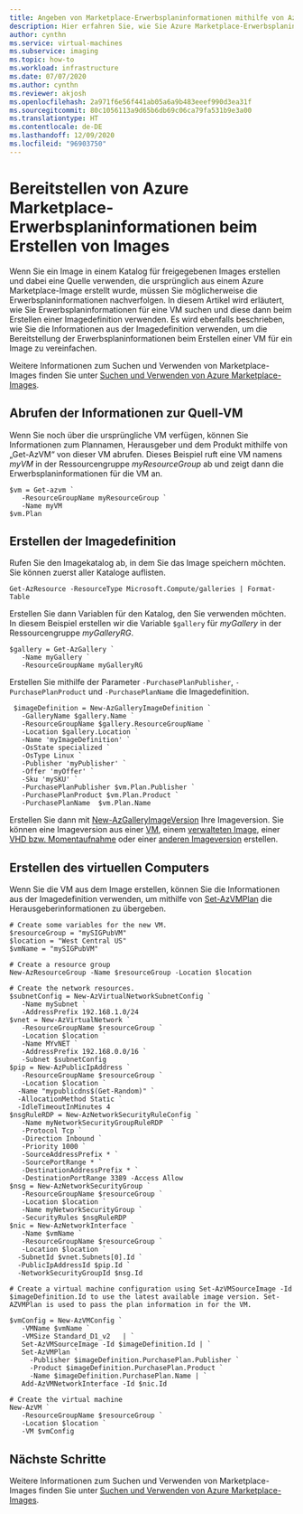 ```yaml
---
title: Angeben von Marketplace-Erwerbsplaninformationen mithilfe von Azure PowerShell
description: Hier erfahren Sie, wie Sie Azure Marketplace-Erwerbsplaninformationen angeben, wenn Sie Images in einer Shared Image Gallery-Instanz erstellen.
author: cynthn
ms.service: virtual-machines
ms.subservice: imaging
ms.topic: how-to
ms.workload: infrastructure
ms.date: 07/07/2020
ms.author: cynthn
ms.reviewer: akjosh
ms.openlocfilehash: 2a971f6e56f441ab05a6a9b483eeef990d3ea31f
ms.sourcegitcommit: 80c1056113a9d65b6db69c06ca79fa531b9e3a00
ms.translationtype: HT
ms.contentlocale: de-DE
ms.lasthandoff: 12/09/2020
ms.locfileid: "96903750"
---
```

# <a name="supply-azure-marketplace-purchase-plan-information-when-creating-images"></a>Bereitstellen von Azure Marketplace-Erwerbsplaninformationen beim Erstellen von Images

Wenn Sie ein Image in einem Katalog für freigegebenen Images erstellen und dabei eine Quelle verwenden, die ursprünglich aus einem Azure Marketplace-Image erstellt wurde, müssen Sie möglicherweise die Erwerbsplaninformationen nachverfolgen. In diesem Artikel wird erläutert, wie Sie Erwerbsplaninformationen für eine VM suchen und diese dann beim Erstellen einer Imagedefinition verwenden. Es wird ebenfalls beschrieben, wie Sie die Informationen aus der Imagedefinition verwenden, um die Bereitstellung der Erwerbsplaninformationen beim Erstellen einer VM für ein Image zu vereinfachen.

Weitere Informationen zum Suchen und Verwenden von Marketplace-Images finden Sie unter [Suchen und Verwenden von Azure Marketplace-Images](./windows/cli-ps-findimage.md).


## <a name="get-the-source-vm-information"></a>Abrufen der Informationen zur Quell-VM
Wenn Sie noch über die ursprüngliche VM verfügen, können Sie Informationen zum Plannamen, Herausgeber und dem Produkt mithilfe von „Get-AzVM“ von dieser VM abrufen. Dieses Beispiel ruft eine VM namens *myVM* in der Ressourcengruppe *myResourceGroup* ab und zeigt dann die Erwerbsplaninformationen für die VM an.

```azurepowershell-interactive
$vm = Get-azvm `
   -ResourceGroupName myResourceGroup `
   -Name myVM
$vm.Plan
```

## <a name="create-the-image-definition"></a>Erstellen der Imagedefinition

Rufen Sie den Imagekatalog ab, in dem Sie das Image speichern möchten. Sie können zuerst aller Kataloge auflisten.

```azurepowershell-interactive
Get-AzResource -ResourceType Microsoft.Compute/galleries | Format-Table
```

Erstellen Sie dann Variablen für den Katalog, den Sie verwenden möchten. In diesem Beispiel erstellen wir die Variable `$gallery` für *myGallery* in der Ressourcengruppe *myGalleryRG*.

```azurepowershell-interactive
$gallery = Get-AzGallery `
   -Name myGallery `
   -ResourceGroupName myGalleryRG
```

Erstellen Sie mithilfe der Parameter `-PurchasePlanPublisher`, `-PurchasePlanProduct` und `-PurchasePlanName` die Imagedefinition.

```azurepowershell-interactive
 $imageDefinition = New-AzGalleryImageDefinition `
   -GalleryName $gallery.Name `
   -ResourceGroupName $gallery.ResourceGroupName `
   -Location $gallery.Location `
   -Name 'myImageDefinition' `
   -OsState specialized `
   -OsType Linux `
   -Publisher 'myPublisher' `
   -Offer 'myOffer' `
   -Sku 'mySKU' `
   -PurchasePlanPublisher $vm.Plan.Publisher `
   -PurchasePlanProduct $vm.Plan.Product `
   -PurchasePlanName  $vm.Plan.Name
```

Erstellen Sie dann mit [New-AzGalleryImageVersion](/powershell/module/az.compute/new-azgalleryimageversion) Ihre Imageversion. Sie können eine Imageversion aus einer [VM](image-version-vm-powershell.md#create-an-image-version), einem [verwalteten Image](image-version-managed-image-powershell.md#create-an-image-version), einer [VHD bzw. Momentaufnahme](image-version-snapshot-powershell.md#create-an-image-version) oder einer [anderen Imageversion](image-version-another-gallery-powershell.md#create-the-image-version) erstellen. 


## <a name="create-the-vm"></a>Erstellen des virtuellen Computers

Wenn Sie die VM aus dem Image erstellen, können Sie die Informationen aus der Imagedefinition verwenden, um mithilfe von [Set-AzVMPlan](/powershell/module/az.compute/set-azvmplan) die Herausgeberinformationen zu übergeben.


```azurepowershell-interactive
# Create some variables for the new VM.
$resourceGroup = "mySIGPubVM"
$location = "West Central US"
$vmName = "mySIGPubVM"

# Create a resource group
New-AzResourceGroup -Name $resourceGroup -Location $location

# Create the network resources.
$subnetConfig = New-AzVirtualNetworkSubnetConfig `
   -Name mySubnet `
   -AddressPrefix 192.168.1.0/24
$vnet = New-AzVirtualNetwork `
   -ResourceGroupName $resourceGroup `
   -Location $location `
   -Name MYvNET `
   -AddressPrefix 192.168.0.0/16 `
   -Subnet $subnetConfig
$pip = New-AzPublicIpAddress `
   -ResourceGroupName $resourceGroup `
   -Location $location `
  -Name "mypublicdns$(Get-Random)" `
  -AllocationMethod Static `
  -IdleTimeoutInMinutes 4
$nsgRuleRDP = New-AzNetworkSecurityRuleConfig `
   -Name myNetworkSecurityGroupRuleRDP  `
   -Protocol Tcp `
   -Direction Inbound `
   -Priority 1000 `
   -SourceAddressPrefix * `
   -SourcePortRange * `
   -DestinationAddressPrefix * `
   -DestinationPortRange 3389 -Access Allow
$nsg = New-AzNetworkSecurityGroup `
   -ResourceGroupName $resourceGroup `
   -Location $location `
   -Name myNetworkSecurityGroup `
   -SecurityRules $nsgRuleRDP
$nic = New-AzNetworkInterface `
   -Name $vmName `
   -ResourceGroupName $resourceGroup `
   -Location $location `
  -SubnetId $vnet.Subnets[0].Id `
  -PublicIpAddressId $pip.Id `
  -NetworkSecurityGroupId $nsg.Id

# Create a virtual machine configuration using Set-AzVMSourceImage -Id $imageDefinition.Id to use the latest available image version. Set-AZVMPlan is used to pass the plan information in for the VM.

$vmConfig = New-AzVMConfig `
   -VMName $vmName `
   -VMSize Standard_D1_v2   | `
   Set-AzVMSourceImage -Id $imageDefinition.Id | `
   Set-AzVMPlan `
     -Publisher $imageDefinition.PurchasePlan.Publisher `
     -Product $imageDefinition.PurchasePlan.Product `
     -Name $imageDefinition.PurchasePlan.Name | `
   Add-AzVMNetworkInterface -Id $nic.Id

# Create the virtual machine
New-AzVM `
   -ResourceGroupName $resourceGroup `
   -Location $location `
   -VM $vmConfig
```

## <a name="next-steps"></a>Nächste Schritte

Weitere Informationen zum Suchen und Verwenden von Marketplace-Images finden Sie unter [Suchen und Verwenden von Azure Marketplace-Images](./windows/cli-ps-findimage.md).
